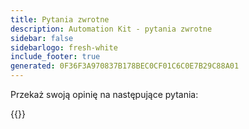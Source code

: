 ```yaml
---
title: Pytania zwrotne
description: Automation Kit - pytania zwrotne
sidebar: false
sidebarlogo: fresh-white
include_footer: true
generated: 0F36F3A970837B178BEC0CF01C6C0E7B29C88A01
---
```


Przekaż swoją opinię na następujące pytania:

{{<questions  name="feedback.json" completed="Thank you for completing questions" showNavigationButtons=false  >}}
